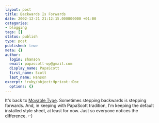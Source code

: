 ```yaml
---
layout: post
title: Backwards Is Forwards
date: 2002-12-21 21:12:15.000000000 +01:00
categories:
- blogging
tags: []
status: publish
type: post
published: true
meta: {}
author:
  login: shanson
  email: papascott-wp@gmail.com
  display_name: PapaScott
  first_name: Scott
  last_name: Hanson
excerpt: !ruby/object:Hpricot::Doc
  options: {}
---
```

<p>It's back to <a href="http://www.movabletype.org/">Movable Type</a>. Sometimes stepping backwards is stepping forwards. And, in keeping with PapaScott tradition, I'm keeping the default installed style sheet, at least for now. Just so everyone notices the difference. :-)</p>
